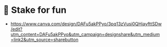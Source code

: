 # 🚩 Stake for fun

- https://www.canva.com/design/DAFu5akPPyo/3pq13zVusi0QHiayfttSDw/edit?utm_content=DAFu5akPPyo&utm_campaign=designshare&utm_medium=link2&utm_source=sharebutton